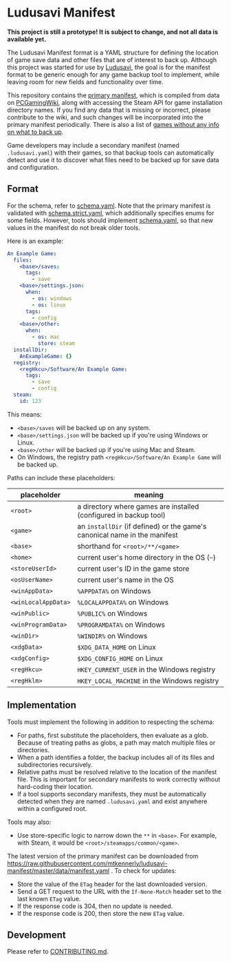 # Ludusavi Manifest
**This project is still a prototype! It is subject to change, and not all data is available yet.**

The Ludusavi Manifest format is a YAML structure for defining the location of
game save data and other files that are of interest to back up. Although this
project was started for use by [Ludusavi](https://github.com/mtkennerly/ludusavi),
the goal is for the manifest format to be generic enough for any game backup tool
to implement, while leaving room for new fields and functionality over time.

This repository contains the [primary manifest](data/manifest.yaml), which is
compiled from data on [PCGamingWiki](https://www.pcgamingwiki.com/wiki/Home),
along with accessing the Steam API for game installation directory names.
If you find any data that is missing or incorrect, please contribute to the wiki,
and such changes will be incorporated into the primary manifest periodically.
There is also a list of [games without any info on what to back up](data/missing.md).

Game developers may include a secondary manifest (named `.ludusavi.yaml`) with
their games, so that backup tools can automatically detect and use it to discover
what files need to be backed up for save data and configuration.

## Format
For the schema, refer to [schema.yaml](data/schema.yaml). Note that the primary
manifest is validated with [schema.strict.yaml](data/schema.strict.yaml), which
additionally specifies enums for some fields. However, tools should implement
[schema.yaml](data/schema.yaml), so that new values in the manifest do not break
older tools.

Here is an example:

```yaml
An Example Game:
  files:
    <base>/saves:
      tags:
        - save
    <base>/settings.json:
      when:
        - os: windows
        - os: linux
      tags:
        - config
    <base>/other:
      when:
        - os: mac
          store: steam
  installDir:
    AnExampleGame: {}
  registry:
    <regHkcu>/Software/An Example Game:
      tags:
        - save
        - config
  steam:
    id: 123
```

This means:

* `<base>/saves` will be backed up on any system.
* `<base>/settings.json` will be backed up if you're using Windows or Linux.
* `<base>/other` will be backed up if you're using Mac and Steam.
* On Windows, the registry path `<regHkcu>/Software/An Example Game` will be
  backed up.

Paths can include these placeholders:

| placeholder         | meaning                                                                   |
|---------------------|---------------------------------------------------------------------------|
| `<root>`            | a directory where games are installed (configured in backup tool)         |
| `<game>`            | an `installDir` (if defined) or the game's canonical name in the manifest |
| `<base>`            | shorthand for `<root>/**/<game>`                                          |
| `<home>`            | current user's home directory in the OS (`~`)                             |
| `<storeUserId>`     | current user's ID in the game store                                       |
| `<osUserName>`      | current user's name in the OS                                             |
| `<winAppData>`      | `%APPDATA%` on Windows                                                    |
| `<winLocalAppData>` | `%LOCALAPPDATA%` on Windows                                               |
| `<winPublic>`       | `%PUBLIC%` on Windows                                                     |
| `<winProgramData>`  | `%PROGRAMDATA%` on Windows                                                |
| `<winDir>`          | `%WINDIR%` on Windows                                                     |
| `<xdgData>`         | `$XDG_DATA_HOME` on Linux                                                 |
| `<xdgConfig>`       | `$XDG_CONFIG_HOME` on Linux                                               |
| `<regHkcu>`         | `HKEY_CURRENT_USER` in the Windows registry                               |
| `<regHklm>`         | `HKEY_LOCAL_MACHINE` in the Windows registry                              |

## Implementation
Tools must implement the following in addition to respecting the schema:

* For paths, first substitute the placeholders, then evaluate as a glob.
  Because of treating paths as globs, a path may match multiple files or
  directories.
* When a path identifies a folder, the backup includes all of its files
  and subdirectories recursively.
* Relative paths must be resolved relative to the location of the manifest file.
  This is important for secondary manifests to work correctly without
  hard-coding their location.
* If a tool supports secondary manifests, they must be automatically detected
  when they are named `.ludusavi.yaml` and exist anywhere within a configured
  root.

Tools may also:

* Use store-specific logic to narrow down the `**` in `<base>`. For example,
  with Steam, it would be `<root>/steamapps/common/<game>`.

The latest version of the primary manifest can be downloaded from
https://raw.githubusercontent.com/mtkennerly/ludusavi-manifest/master/data/manifest.yaml .
To check for updates:

* Store the value of the `ETag` header for the last downloaded version.
* Send a GET request to the URL with the `If-None-Match` header set to the
  last known `ETag` value.
* If the response code is 304, then no update is needed.
* If the response code is 200, then store the new `ETag` value.

## Development
Please refer to [CONTRIBUTING.md](CONTRIBUTING.md).
